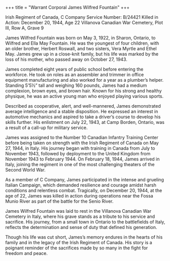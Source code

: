 +++
title = "Warrant Corporal James Wilfred Fountain"
+++

Irish Regiment of Canada, C Company
Service Number: B/24421
Killed in Action: December 20, 1944, Age 22
Villanova Canadian War Cemetery, Plot III, Row A, Grave 9

James Wilfred Fountain was born on May 3, 1922, in Sharon, Ontario, to Wilfred and Ella May Fountain. He was the youngest of four children, with an older brother, Herbert Roswall, and two sisters, Vera Myrtle and Ethel May. James grew up in a close-knit family, but his life was marked by the loss of his mother, who passed away on October 27, 1943.

James completed eight years of public school before entering the workforce. He took on roles as an assembler and trimmer in office equipment manufacturing and also worked for a year as a plumber’s helper. Standing 5’5½” tall and weighing 160 pounds, James had a medium complexion, brown eyes, and brown hair. Known for his strong and healthy physique, he was an active young man who enjoyed playing various sports.

Described as cooperative, alert, and well-mannered, James demonstrated average intelligence and a stable disposition. He expressed an interest in automotive mechanics and aspired to take a driver’s course to develop his skills further. His enlistment on July 22, 1943, at Camp Borden, Ontario, was a result of a call-up for military service.

James was assigned to the Number 10 Canadian Infantry Training Center before being taken on strength with the Irish Regiment of Canada on May 27, 1944, in Italy. His journey began with training in Canada from July to November 1943, followed by deployment to the United Kingdom from November 1943 to February 1944. 
On February 18, 1944, James arrived in Italy, joining the regiment in one of the most challenging theaters of the Second World War.

As a member of C Company, James participated in the intense and grueling Italian Campaign, which demanded resilience and courage amidst harsh conditions and relentless combat. 
Tragically, on December 20, 1944, at the age of 22, James was killed in action during operations near the Fossa Munio River as part of the battle for the Senio River.

James Wilfred Fountain was laid to rest in the Villanova Canadian War Cemetery in Italy, where his grave stands as a tribute to his service and sacrifice. 
His journey, from a small town in Ontario to the battlefields of Italy, reflects the determination and sense of duty that defined his generation.

Though his life was cut short, James’s memory endures in the hearts of his family and in the legacy of the Irish Regiment of Canada. 
His story is a poignant reminder of the sacrifices made by so many in the fight for freedom and peace.
